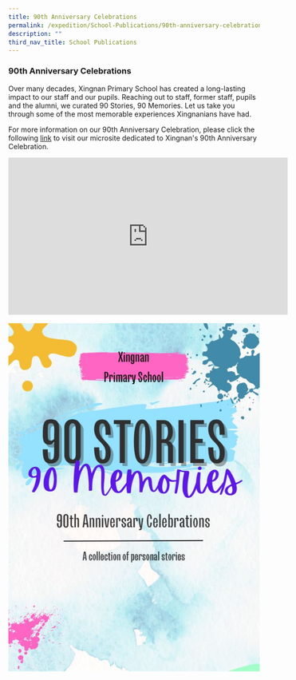 ```yaml
---
title: 90th Anniversary Celebrations
permalink: /expedition/School-Publications/90th-anniversary-celebrations/
description: ""
third_nav_title: School Publications
---
```

### 90th Anniversary Celebrations

Over many decades, Xingnan Primary School has created a long-lasting impact to our staff and our pupils. Reaching out to staff, former staff, pupils and the alumni, we curated 90 Stories, 90 Memories. Let us take you through some of the most memorable experiences Xingnanians have had.

For more information on our 90th Anniversary Celebration, please click the following [link](https://xingnan90th.wixsite.com/home) to visit our microsite dedicated to Xingnan's 90th Anniversary Celebration.

<iframe width="560" height="315" src="https://www.youtube.com/embed/ymh2Az41W2c" title="YouTube video player" frameborder="0" allow="accelerometer; autoplay; clipboard-write; encrypted-media; gyroscope; picture-in-picture" allowfullscreen></iframe>

![](/images/90%20Stories.jpg)